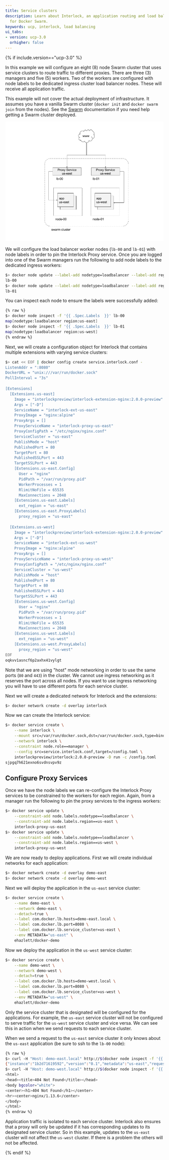 ```yaml
---
title: Service clusters
description: Learn about Interlock, an application routing and load balancing system
  for Docker Swarm.
keywords: ucp, interlock, load balancing
ui_tabs:
- version: ucp-3.0
  orhigher: false
---
```


{% if include.version=="ucp-3.0" %}

In this example we will configure an eight (8) node Swarm cluster that uses service clusters
to route traffic to different proxies.  There are three (3) managers
and five (5) workers.  Two of the workers are configured with node labels to be dedicated
ingress cluster load balancer nodes.  These will receive all application traffic.

This example will not cover the actual deployment of infrastructure.
It assumes you have a vanilla Swarm cluster (`docker init` and `docker swarm join` from the nodes).
See the [Swarm](https://docs.docker.com/engine/swarm/) documentation if you need help
getting a Swarm cluster deployed.

![Interlock Service Clusters](interlock_service_clusters.png)

We will configure the load balancer worker nodes (`lb-00` and `lb-01`) with node labels in order to pin the Interlock Proxy
service.  Once you are logged into one of the Swarm managers run the following to add node labels
to the dedicated ingress workers:

```bash
$> docker node update --label-add nodetype=loadbalancer --label-add region=us-east lb-00
lb-00
$> docker node update --label-add nodetype=loadbalancer --label-add region=us-west lb-01
lb-01
```

You can inspect each node to ensure the labels were successfully added:

```bash
{% raw %}
$> docker node inspect -f '{{ .Spec.Labels  }}' lb-00
map[nodetype:loadbalancer region:us-east]
$> docker node inspect -f '{{ .Spec.Labels  }}' lb-01
map[nodetype:loadbalancer region:us-west]
{% endraw %}
```

Next, we will create a configuration object for Interlock that contains multiple extensions with varying service clusters:

```bash
$> cat << EOF | docker config create service.interlock.conf -
ListenAddr = ":8080"
DockerURL = "unix:///var/run/docker.sock"
PollInterval = "3s"

[Extensions]
  [Extensions.us-east]
    Image = "interlockpreview/interlock-extension-nginx:2.0.0-preview"
    Args = ["-D"]
    ServiceName = "interlock-ext-us-east"
    ProxyImage = "nginx:alpine"
    ProxyArgs = []
    ProxyServiceName = "interlock-proxy-us-east"
    ProxyConfigPath = "/etc/nginx/nginx.conf"
    ServiceCluster = "us-east"
    PublishMode = "host"
    PublishedPort = 80
    TargetPort = 80
    PublishedSSLPort = 443
    TargetSSLPort = 443
    [Extensions.us-east.Config]
      User = "nginx"
      PidPath = "/var/run/proxy.pid"
      WorkerProcesses = 1
      RlimitNoFile = 65535
      MaxConnections = 2048
    [Extensions.us-east.Labels]
      ext_region = "us-east"
    [Extensions.us-east.ProxyLabels]
      proxy_region = "us-east"

  [Extensions.us-west]
    Image = "interlockpreview/interlock-extension-nginx:2.0.0-preview"
    Args = ["-D"]
    ServiceName = "interlock-ext-us-west"
    ProxyImage = "nginx:alpine"
    ProxyArgs = []
    ProxyServiceName = "interlock-proxy-us-west"
    ProxyConfigPath = "/etc/nginx/nginx.conf"
    ServiceCluster = "us-west"
    PublishMode = "host"
    PublishedPort = 80
    TargetPort = 80
    PublishedSSLPort = 443
    TargetSSLPort = 443
    [Extensions.us-west.Config]
      User = "nginx"
      PidPath = "/var/run/proxy.pid"
      WorkerProcesses = 1
      RlimitNoFile = 65535
      MaxConnections = 2048
    [Extensions.us-west.Labels]
      ext_region = "us-west"
    [Extensions.us-west.ProxyLabels]
      proxy_region = "us-west"
EOF
oqkvv1asncf6p2axhx41vylgt
```
Note that we are using "host" mode networking in order to use the same ports (`80` and `443`) in the cluster.  We cannot use ingress
networking as it reserves the port across all nodes.  If you want to use ingress networking you will have to use different ports
for each service cluster.

Next we will create a dedicated network for Interlock and the extensions:

```bash
$> docker network create -d overlay interlock
```

Now we can create the Interlock service:

```bash
$> docker service create \
    --name interlock \
    --mount src=/var/run/docker.sock,dst=/var/run/docker.sock,type=bind \
    --network interlock \
    --constraint node.role==manager \
    --config src=service.interlock.conf,target=/config.toml \
    interlockpreview/interlock:2.0.0-preview -D run -c /config.toml
sjpgq7h621exno6svdnsvpv9z
```

## Configure Proxy Services
Once we have the node labels we can re-configure the Interlock Proxy services to be constrained to the
workers for each region.  Again, from a manager run the following to pin the proxy services to the ingress workers:

```bash
$> docker service update \
    --constraint-add node.labels.nodetype==loadbalancer \
    --constraint-add node.labels.region==us-east \
    interlock-proxy-us-east
$> docker service update \
    --constraint-add node.labels.nodetype==loadbalancer \
    --constraint-add node.labels.region==us-west \
    interlock-proxy-us-west
```

We are now ready to deploy applications.  First we will create individual networks for each application:

```bash
$> docker network create -d overlay demo-east
$> docker network create -d overlay demo-west
```

Next we will deploy the application in the `us-east` service cluster:

```bash
$> docker service create \
    --name demo-east \
    --network demo-east \
    --detach=true \
    --label com.docker.lb.hosts=demo-east.local \
    --label com.docker.lb.port=8080 \
    --label com.docker.lb.service_cluster=us-east \
    --env METADATA="us-east" \
    ehazlett/docker-demo
```

Now we deploy the application in the `us-west` service cluster:

```bash
$> docker service create \
    --name demo-west \
    --network demo-west \
    --detach=true \
    --label com.docker.lb.hosts=demo-west.local \
    --label com.docker.lb.port=8080 \
    --label com.docker.lb.service_cluster=us-west \
    --env METADATA="us-west" \
    ehazlett/docker-demo
```

Only the service cluster that is designated will be configured for the applications.  For example, the `us-east` service cluster
will not be configured to serve traffic for the `us-west` service cluster and vice versa.  We can see this in action when we
send requests to each service cluster.

When we send a request to the `us-east` service cluster it only knows about the `us-east` application (be sure to ssh to the `lb-00` node):

```bash
{% raw %}
$> curl -H "Host: demo-east.local" http://$(docker node inspect -f '{{ .Status.Addr  }}' lb-00)/ping
{"instance":"1b2d71619592","version":"0.1","metadata":"us-east","request_id":"3d57404cf90112eee861f9d7955d044b"}
$> curl -H "Host: demo-west.local" http://$(docker node inspect -f '{{ .Status.Addr  }}' lb-00)/ping
<html>
<head><title>404 Not Found</title></head>
<body bgcolor="white">
<center><h1>404 Not Found</h1></center>
<hr><center>nginx/1.13.6</center>
</body>
</html>
{% endraw %}
```

Application traffic is isolated to each service cluster.  Interlock also ensures that a proxy will only be updated if it has corresponding updates
to its designated service cluster.  So in this example, updates to the `us-east` cluster will not affect the `us-west` cluster.  If there is a problem
the others will not be affected.

{% endif %}
